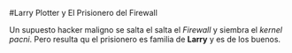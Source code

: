 #Larry Plotter y El Prisionero del Firewall

Un supuesto hacker maligno se salta el salta el *Firewall* y siembra el *kernel pacni*.
Pero resulta qu el prisionero es familia de **Larry** y es de los buenos.

